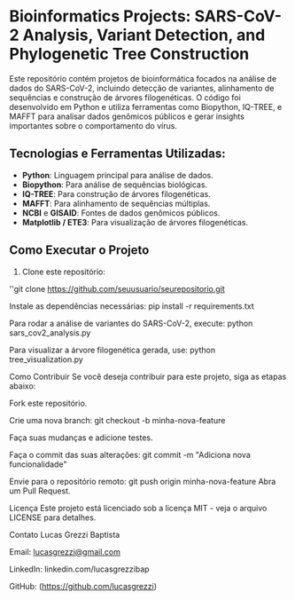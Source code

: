 # Bioinformatics Projects: SARS-CoV-2 Analysis, Variant Detection, and Phylogenetic Tree Construction

Este repositório contém projetos de bioinformática focados na análise de dados do SARS-CoV-2, incluindo detecção de variantes, alinhamento de sequências e construção de árvores filogenéticas. O código foi desenvolvido em Python e utiliza ferramentas como Biopython, IQ-TREE, e MAFFT para analisar dados genômicos públicos e gerar insights importantes sobre o comportamento do vírus.

## Tecnologias e Ferramentas Utilizadas:
- **Python**: Linguagem principal para análise de dados.
- **Biopython**: Para análise de sequências biológicas.
- **IQ-TREE**: Para construção de árvores filogenéticas.
- **MAFFT**: Para alinhamento de sequências múltiplas.
- **NCBI** e **GISAID**: Fontes de dados genômicos públicos.
- **Matplotlib / ETE3**: Para visualização de árvores filogenéticas.

## Como Executar o Projeto

1. Clone este repositório:

  ''git clone https://github.com/seuusuario/seurepositorio.git
   
Instale as dependências necessárias:
pip install -r requirements.txt

Para rodar a análise de variantes do SARS-CoV-2, execute:
python sars_cov2_analysis.py

Para visualizar a árvore filogenética gerada, use:
python tree_visualization.py


Como Contribuir
Se você deseja contribuir para este projeto, siga as etapas abaixo:

Fork este repositório.

Crie uma nova branch:
git checkout -b minha-nova-feature

Faça suas mudanças e adicione testes.

Faça o commit das suas alterações:
git commit -m "Adiciona nova funcionalidade"


Envie para o repositório remoto:
git push origin minha-nova-feature
Abra um Pull Request.

Licença
Este projeto está licenciado sob a licença MIT - veja o arquivo LICENSE para detalhes.

Contato
Lucas Grezzi Baptista

Email: lucasgrezzi@gmail.com

LinkedIn: linkedin.com/lucasgrezzibap

GitHub: (https://github.com/lucasgrezzi)
